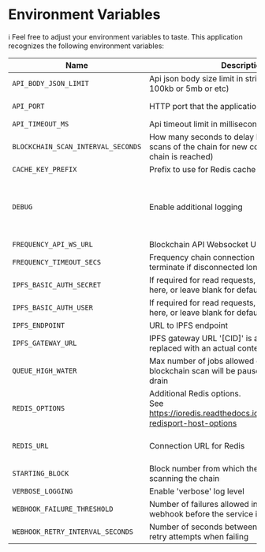 # Environment Variables

ℹ️ Feel free to adjust your environment variables to taste.
This application recognizes the following environment variables:

| Name                               | Description                                                                                                     |                        Range/Type                         |              Required?               |          Default           |
| ---------------------------------- | --------------------------------------------------------------------------------------------------------------- | :-------------------------------------------------------: | :----------------------------------: | :------------------------: |
| `API_BODY_JSON_LIMIT`              | Api json body size limit in string (some examples: 100kb or 5mb or etc)                                         |                          string                           |                                      |            1mb             |
| `API_PORT`                         | HTTP port that the application listens on                                                                       |                       1025 - 65535                        |                                      |            3000            |
| `API_TIMEOUT_MS`                   | Api timeout limit in milliseconds                                                                               |                            > 0                            |                                      |           30000            |
| `BLOCKCHAIN_SCAN_INTERVAL_SECONDS` | How many seconds to delay between successive scans of the chain for new content (after end of chain is reached) |                            > 0                            |                                      |             12             |
| `CACHE_KEY_PREFIX`                 | Prefix to use for Redis cache keys                                                                              |                          string                           |                                      |      content-watcher:      |
| `DEBUG`                            | Enable additional logging                                                                                       | 'true' for debug logs, 'verbose' for debug + verbose logs |                  N                   |           false            |
| `FREQUENCY_API_WS_URL`             | Blockchain API Websocket URL                                                                                    |                        ws(s): URL                         |                  Y                   |                            |
| `FREQUENCY_TIMEOUT_SECS`           | Frequency chain connection timeout limit; app will terminate if disconnected longer                             |                          integer                          |                                      |             10             |
| `IPFS_BASIC_AUTH_SECRET`           | If required for read requests, put Infura auth token here, or leave blank for default Kubo RPC                  |                          string                           |                  N                   |           blank            |
| `IPFS_BASIC_AUTH_USER`             | If required for read requests, put Infura Project ID here, or leave blank for default Kubo RPC                  |                          string                           |                  N                   |           blank            |
| `IPFS_ENDPOINT`                    | URL to IPFS endpoint                                                                                            |                            URL                            |                  Y                   |                            |
| `IPFS_GATEWAY_URL`                 | IPFS gateway URL '[CID]' is a token that will be replaced with an actual content ID                             |                       URL template                        |                  Y                   |                            |
| `QUEUE_HIGH_WATER`                 | Max number of jobs allowed on the queue before blockchain scan will be paused to allow queue to drain           |                          >= 100                           |                                      |            1000            |
| `REDIS_OPTIONS`                    | Additional Redis options.<br/>See https://ioredis.readthedocs.io/en/latest/API/#new-redisport-host-options      |                        JSON string                        |   Y<br/>(either this or REDIS_URL)   | '{"commandTimeout":10000}' |
| `REDIS_URL`                        | Connection URL for Redis                                                                                        |                            URL                            | Y<br/>(either this or REDIS_OPTIONS) |                            |
| `STARTING_BLOCK`                   | Block number from which the service will start scanning the chain                                               |                            > 0                            |                                      |             1              |
| `VERBOSE_LOGGING`                  | Enable 'verbose' log level                                                                                      |                          boolean                          |                  N                   |           false            |
| `WEBHOOK_FAILURE_THRESHOLD`        | Number of failures allowed in the provider webhook before the service is marked down                            |                            > 0                            |                                      |             3              |
| `WEBHOOK_RETRY_INTERVAL_SECONDS`   | Number of seconds between provider webhook retry attempts when failing                                          |                            > 0                            |                                      |             10             |
